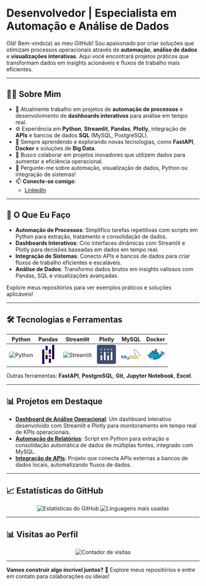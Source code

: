 # Desenvolvedor | Especialista em Automação e Análise de Dados

Olá! Bem-vindo(a) ao meu GitHub! Sou apaixonado por criar soluções que otimizam processos operacionais através de **automação**, **análise de dados** e **visualizações interativas**. Aqui você encontrará projetos práticos que transformam dados em insights acionáveis e fluxos de trabalho mais eficientes.

---

## 👨‍💻 Sobre Mim

- 🔭 Atualmente trabalho em projetos de **automação de processos** e desenvolvimento de **dashboards interativos** para análise em tempo real.
- ⚙️ Experiência em **Python**, **Streamlit**, **Pandas**, **Plotly**, integração de **APIs** e bancos de dados **SQL** (MySQL, PostgreSQL).
- 🌱 Sempre aprendendo e explorando novas tecnologias, como **FastAPI**, **Docker** e soluções de **Big Data**.
- 👯 Busco colaborar em projetos inovadores que utilizem dados para aumentar a eficiência operacional.
- 💬 Pergunte-me sobre automação, visualização de dados, Python ou integração de sistemas!
- 📫 **Conecte-se comigo**:
  - [LinkedIn](https://www.linkedin.com/in/mateus-menezes-4369a71a5/)

---

## 🚀 O Que Eu Faço

- **Automação de Processos**: Simplifico tarefas repetitivas com scripts em Python para extração, tratamento e consolidação de dados.
- **Dashboards Interativos**: Crio interfaces dinâmicas com Streamlit e Plotly para decisões baseadas em dados em tempo real.
- **Integração de Sistemas**: Conecto APIs e bancos de dados para criar fluxos de trabalho eficientes e escaláveis.
- **Análise de Dados**: Transformo dados brutos em insights valiosos com Pandas, SQL e visualizações avançadas.

Explore meus repositórios para ver exemplos práticos e soluções aplicáveis!

---

## 🛠️ Tecnologias e Ferramentas

| Python | Pandas | Streamlit | Plotly | MySQL | Docker |
|--------|--------|-----------|--------|-------|--------|
| <img src="https://techstack-generator.vercel.app/python-icon.svg" alt="Python" width="50" height="50"/> | <img src="https://github.com/devicons/devicon/blob/master/icons/pandas/pandas-original.svg" alt="Pandas" width="50" height="50"/> | <img src="https://docs.streamlit.io/logo.svg" alt="Streamlit" width="50" height="50"/> | <img src="https://github.com/devicons/devicon/blob/master/icons/plotly/plotly-original.svg" alt="Plotly" width="50" height="50"/> | <img src="https://github.com/devicons/devicon/blob/master/icons/mysql/mysql-original-wordmark.svg" alt="MySQL" width="50" height="50"/> | <img src="https://github.com/devicons/devicon/blob/master/icons/docker/docker-original.svg" alt="Docker" width="50" height="50"/> |

Outras ferramentas: **FastAPI**, **PostgreSQL**, **Git**, **Jupyter Notebook**, **Excel**.

---

## 📊 Projetos em Destaque

- **[Dashboard de Análise Operacional](PowerDados)**: Um dashboard interativo desenvolvido com Streamlit e Plotly para monitoramento em tempo real de KPIs operacionais.
- **[Automação de Relatórios](Lino)**: Script em Python para extração e consolidação automática de dados de múltiplas fontes, integrado com MySQL.
- **[Integração de APIs](Robô)**: Projeto que conecta APIs externas a bancos de dados locais, automatizando fluxos de dados.

---

## 📈 Estatísticas do GitHub

<div align="center">
  <img height="180em" src="https://github-readme-stats.vercel.app/api?username=mateusflawer&show_icons=true&theme=algolia&hide_border=true" alt="Estatísticas do GitHub"/>
  <img height="180em" src="https://github-readme-stats.vercel.app/api/top-langs/?username=mateusflawer&layout=compact&langs_count=7&theme=algolia&hide_border=true" alt="Linguagens mais usadas"/>
</div>

---

## 📊 Visitas ao Perfil

<div align="center">
  <img src="https://komarev.com/ghpvc/?username=mateusflawer&style=flat-square&color=blue" alt="Contador de visitas"/>
</div>

---

**Vamos construir algo incrível juntos?** 🚀 Explore meus repositórios e entre em contato para colaborações ou ideias!
